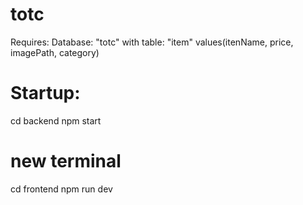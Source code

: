 # totc

Requires:
Database: "totc"
with table: "item"
values(itenName, price, imagePath, category)

# Startup:

cd backend
npm start

# new terminal

cd frontend
npm run dev
